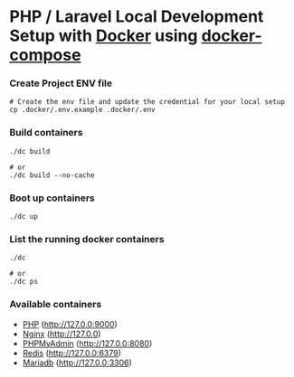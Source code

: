 # PHP / Laravel Local Development Setup with [Docker](https://www.docker.com/) using [docker-compose](https://docs.docker.com/compose/)

### Create Project ENV file
```shell
# Create the env file and update the credential for your local setup
cp .docker/.env.example .docker/.env
```

### Build containers
```shell
./dc build

# or 
./dc build --no-cache
```

### Boot up containers
```shell
./dc up
```

### List the running docker containers
```shell
./dc

# or
./dc ps
```

### Available containers
- [PHP](http://127.0.0:9000) (http://127.0.0:9000)
- [Nginx](http://127.0.0) (http://127.0.0)
- [PHPMyAdmin](http://127.0.0:8080) (http://127.0.0:8080)
- [Redis](http://127.0.0:6379) (http://127.0.0:6379)
- [Mariadb](http://127.0.0:3306) (http://127.0.0:3306)
